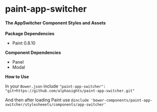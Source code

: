 # paint-app-switcher

#### The AppSwitcher Component Styles and Assets

**Package Dependencies**

* Paint 0.8.10

**Component Dependencies**

* Panel
* Modal

**How to Use**

In your `Bower.json` include
`"paint-app-switcher": "git+https://github.com/alphasights/paint-app-switcher.git"`

And then after loading Paint use
`@include 'bower-components/paint-app-switcher/stylesheeets/components/app-switcher'`

